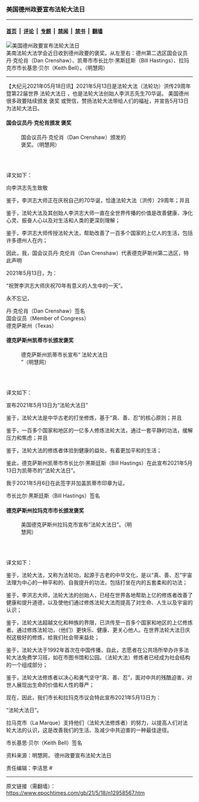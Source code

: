### 美国德州政要宣布法轮大法日

---

#### [首页](../../../..?n12958567) &nbsp;|&nbsp; [评论](../../../../../epoch-comment?n12958567) &nbsp;|&nbsp; [专题](../../../../../epoch-special?n12958567) &nbsp;|&nbsp; [禁闻](../../../../../epoch-news?n12958567) &nbsp;|&nbsp; [禁书](../../../../../books?n12958567) &nbsp;|&nbsp; [翻墙](https://github.com/gfw-breaker/nogfw/blob/master/README.md?n12958567)


<div><img alt="美国德州政要宣布法轮大法日" class="attachment-djy_600_400 size-djy_600_400 wp-post-image" src="https://i.epochtimes.com/assets/uploads/2021/05/id12958573-2021-5-17-texas-proclamations-falun-dafa-day_01-ss.jpeg"/>
<div class="caption">
 美南法轮大法学会近日收到德州政要的褒奖。从左至右：德州第二选区国会议员丹‧克伦肖（Dan Crenshaw）、凯蒂市市长比尔‧黑斯廷斯（Bill Hastings）、拉玛克市市长基思‧贝尔（Keith Bell）。（明慧网）
</div></div><hr/><div class="post_content" id="artbody" itemprop="articleBody">
 <!-- article content begin -->
 <p>
  【大纪元2021年05月18日讯】2021年5月13日是法轮大法（法轮功）洪传29周年暨第22届世界
  <ok href="https://www.epochtimes.com/gb/tag/%E6%B3%95%E8%BD%AE%E5%A4%A7%E6%B3%95%E6%97%A5.html">
   法轮大法日
  </ok>
  ，也是法轮大法创始人李洪志先生70华诞。
  <ok href="https://www.epochtimes.com/gb/tag/%E7%BE%8E%E5%9B%BD%E5%BE%B7%E5%B7%9E.html">
   美国德州
  </ok>
  很多政要陆续颁发
  <ok href="https://www.epochtimes.com/gb/tag/%E8%A4%92%E5%A5%96.html">
   褒奖
  </ok>
  或贺信，赞扬法轮大法带给人们的福祉，并宣告5月13日为法轮大法日。
 </p>
 <h4>
  国会议员丹‧克伦肖颁发
  <ok href="https://www.epochtimes.com/gb/tag/%E8%A4%92%E5%A5%96.html">
   褒奖
  </ok>
 </h4>
 <figure aria-describedby="caption-attachment-12958580" class="wp-caption aligncenter" id="attachment_12958580" style="width: 283px">
  <ok href="https://i.epochtimes.com/assets/uploads/2021/05/id12958580-2021-5-17-texas-proclamations-falun-dafa-day_02.jpeg" target="_blank">
   <img alt="" class="wp-image-12958580" src="https://i.epochtimes.com/assets/uploads/2021/05/id12958580-2021-5-17-texas-proclamations-falun-dafa-day_02-600x800.jpeg"/>
  </ok>
  <br/><figcaption class="wp-caption-text" id="caption-attachment-12958580">
   国会议员丹‧克伦肖（Dan Crenshaw）颁发的褒奖。（明慧网）
  </figcaption><br/>
 </figure><br/>
 <p>
  译文如下：
 </p>
 <p>
  向李洪志先生致敬
 </p>
 <p>
  鉴于，李洪志大师正在庆祝自己的70华诞，恰逢法轮大法（洪传）29周年；并且
 </p>
 <p>
  鉴于，法轮大法及其创始人李洪志大师一直在全世界传播的价值是改善健康、净化心灵、振奋人心以及对生活和人类的更深刻理解；
 </p>
 <p>
  鉴于，李洪志大师传授法轮大法，帮助改善了一百多个国家的上亿人的生活，包括许多德州人在内；
 </p>
 <p>
  因此，我，国会议员丹‧克伦肖（Dan Crenshaw）代表德克萨斯州第二选区，特此声明
 </p>
 <p>
  2021年5月13日，为：
 </p>
 <p>
  “祝贺李洪志大师庆祝70年有意义的人生中的一天”。
 </p>
 <p>
  永不忘记，
 </p>
 <p>
  丹‧克伦肖（Dan Crenshaw）签名
  <br/>
  国会议员（Member of Congress）
  <br/>
  德克萨斯州（Texas）
 </p>
 <h4>
  德克萨斯州凯蒂市长颁发褒奖
 </h4>
 <figure aria-describedby="caption-attachment-12958589" class="wp-caption aligncenter" id="attachment_12958589" style="width: 268px">
  <ok href="https://i.epochtimes.com/assets/uploads/2021/05/id12958589-2021-5-17-texas-proclamations-falun-dafa-day_03.jpeg" target="_blank">
   <img alt="" class="wp-image-12958589" src="https://i.epochtimes.com/assets/uploads/2021/05/id12958589-2021-5-17-texas-proclamations-falun-dafa-day_03-600x813.jpeg"/>
  </ok>
  <br/><figcaption class="wp-caption-text" id="caption-attachment-12958589">
   德克萨斯州凯蒂市长宣布“
   <ok href="https://www.epochtimes.com/gb/tag/%E6%B3%95%E8%BD%AE%E5%A4%A7%E6%B3%95%E6%97%A5.html">
    法轮大法日
   </ok>
   ”（明慧网）
  </figcaption><br/>
 </figure><br/>
 <p>
  译文如下：
 </p>
 <p>
  宣布2021年5月13日为“法轮大法日”
 </p>
 <p>
  鉴于，法轮大法是中华古老的打坐修炼，基于“真、善、忍”的核心原则；并且
 </p>
 <p>
  鉴于，一百多个国家和地区的一亿多人修炼法轮大法，通过一套平静的功法，缓解压力和焦虑；并且
 </p>
 <p>
  鉴于，法轮大法的修炼者体验到健康的益处，有着更加平和的生活；
 </p>
 <p>
  鉴此，德克萨斯州凯蒂市市长比尔‧黑斯廷斯（Bill Hastings）在此宣布2021年5月13日为凯蒂市的“法轮大法日”。
 </p>
 <p>
  我于2021年5月6日在此签字并加盖凯蒂市印章为证。
 </p>
 <p>
  市长比尔‧黑斯廷斯（Bill Hastings）签名
 </p>
 <h4>
  德克萨斯州拉玛克市市长颁发褒奖
 </h4>
 <figure aria-describedby="caption-attachment-12958597" class="wp-caption aligncenter" id="attachment_12958597" style="width: 301px">
  <ok href="https://i.epochtimes.com/assets/uploads/2021/05/id12958597-2021-5-17-texas-proclamations-falun-dafa-day_04.jpeg" target="_blank">
   <img alt="" class="wp-image-12958597" src="https://i.epochtimes.com/assets/uploads/2021/05/id12958597-2021-5-17-texas-proclamations-falun-dafa-day_04-600x764.jpeg"/>
  </ok>
  <br/><figcaption class="wp-caption-text" id="caption-attachment-12958597">
   美国德克萨斯州拉玛克市宣布“法轮大法日”。（明慧网）
  </figcaption><br/>
 </figure><br/>
 <p>
  译文如下：
 </p>
 <p>
  鉴于，法轮大法，又称为法轮功，起源于古老的中华文化，是以“真、善、忍”宇宙法理为中心的一种平和的、自我提升的功法，包括打坐在内的五套柔和的功法；
 </p>
 <p>
  鉴于，李洪志大师，法轮大法的创始人，已经在世界各地帮助上亿的修炼者改善了健康和提升道德，以及使他们通过修炼法轮大法而提高了对生命、人生以及宇宙的认识；
 </p>
 <p>
  鉴于，法轮大法超越文化和种族的界限，已洪传至一百多个国家和地区的上亿修炼者。通过修炼法轮功，（他们）更快乐、健康、更关心他人。在世界法轮大法日庆祝这极好的修炼，给我们社会带来益处；
 </p>
 <p>
  鉴于，法轮大法于1992年首次在中国传播，自此，志愿者在公共场所举办许多法轮大法免费学习班，如在市图书馆和公园。（法轮大法）修炼者已经成为社会结构的一个组成部分；
 </p>
 <p>
  鉴于，法轮大法修炼者以决心和勇气坚守“真、善、忍”，面对中共的残酷迫害，对世人展现出生命的价值和人性的尊严；
 </p>
 <p>
  现在，因此，我们市长和拉玛克市议会特此宣布2021年5月13日为：
 </p>
 <p>
  “法轮大法日”。
 </p>
 <p>
  拉马克市（La Marque）支持他们（法轮大法修炼者）的努力，以提高人们对法轮大法的认识，这是改善我们的生活、及减少中共迫害的一种最佳途径。
 </p>
 <p>
  市长基思‧贝尔（Keith Bell）签名
 </p>
 <p>
  资料来源：明慧网，
  <ok href="http://big5.minghui.org/mh/articles/2021/5/18/%E5%BE%B7%E5%B7%9E%E6%94%BF%E8%A6%81%E5%AE%A3%E5%B8%83%E6%B3%95%E8%BC%AA%E5%A4%A7%E6%B3%95%E6%97%A5-425847.html">
   德州政要宣布法轮大法日
  </ok>
 </p>
 <p>
  责任编辑：李洁思 #
 </p>
 <!-- article content end -->
 <div id="below_article_ad">
 </div>
</div>


---

原文链接（需翻墙）：https://www.epochtimes.com/gb/21/5/18/n12958567.htm